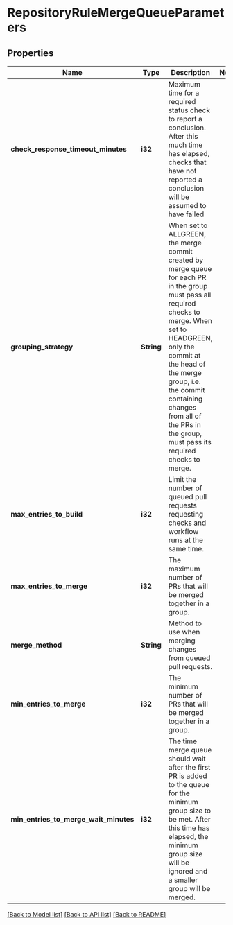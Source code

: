 # RepositoryRuleMergeQueueParameters

## Properties

Name | Type | Description | Notes
------------ | ------------- | ------------- | -------------
**check_response_timeout_minutes** | **i32** | Maximum time for a required status check to report a conclusion. After this much time has elapsed, checks that have not reported a conclusion will be assumed to have failed | 
**grouping_strategy** | **String** | When set to ALLGREEN, the merge commit created by merge queue for each PR in the group must pass all required checks to merge. When set to HEADGREEN, only the commit at the head of the merge group, i.e. the commit containing changes from all of the PRs in the group, must pass its required checks to merge. | 
**max_entries_to_build** | **i32** | Limit the number of queued pull requests requesting checks and workflow runs at the same time. | 
**max_entries_to_merge** | **i32** | The maximum number of PRs that will be merged together in a group. | 
**merge_method** | **String** | Method to use when merging changes from queued pull requests. | 
**min_entries_to_merge** | **i32** | The minimum number of PRs that will be merged together in a group. | 
**min_entries_to_merge_wait_minutes** | **i32** | The time merge queue should wait after the first PR is added to the queue for the minimum group size to be met. After this time has elapsed, the minimum group size will be ignored and a smaller group will be merged. | 

[[Back to Model list]](../README.md#documentation-for-models) [[Back to API list]](../README.md#documentation-for-api-endpoints) [[Back to README]](../README.md)


